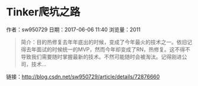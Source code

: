 # Tinker爬坑之路
作者：sw950729
日期：2017-06-06 11:40
浏览量：2011
> 简介：目的热修复去年年底出的时候，变成了今年最火的技术之一。依旧记得去年面试的时候统一的MVP，然而今年却变成了RN，热修复。这不得不导致我们需要随时掌握最新的技术。不然可能随时会被淘汰。记得刚进公司，技术...

 链接：http://blog.csdn.net/sw950729/article/details/72876660
